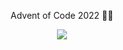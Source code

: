 <div align="center">
  <p>
    Advent of Code 2022 🎄🌟
  </p>

<img class="gif" src="https://media.giphy.com/media/2hUEYYsJThKUUz9jCJ/giphy.gif" >

</div>